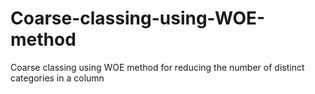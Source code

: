# Coarse-classing-using-WOE-method
Coarse classing using WOE method for reducing the number of distinct categories in a column
